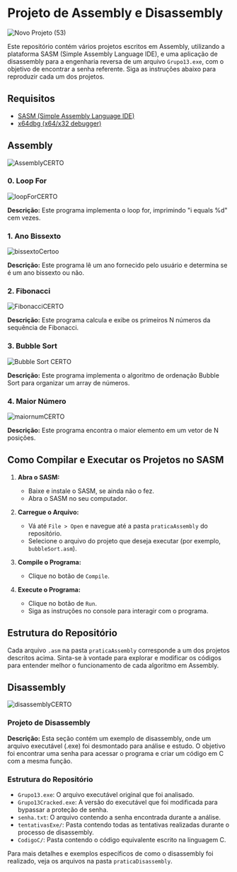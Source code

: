 # Projeto de Assembly e Disassembly
![Novo Projeto (53)](https://github.com/DavilaGustavo/projetoAssemblyDisassembly/assets/106328212/d683576d-f0e2-45c3-8113-96df99ba0b8b)

Este repositório contém vários projetos escritos em Assembly, utilizando a plataforma SASM (Simple Assembly Language IDE), e uma aplicação de disassembly para a engenharia reversa de um arquivo `Grupo13.exe`, com o objetivo de encontrar a senha referente. Siga as instruções abaixo para reproduzir cada um dos projetos.

## Requisitos

- [SASM (Simple Assembly Language IDE)](https://dman95.github.io/SASM/)
- [x64dbg (x64/x32 debugger)](https://github.com/x64dbg/x64dbg)

## Assembly
![AssemblyCERTO](https://github.com/DavilaGustavo/projetoAssemblyDisassembly/assets/106328212/c2bfda3f-60a0-421e-8851-a756c46ce5c2)

### 0. Loop For
![loopForCERTO](https://github.com/DavilaGustavo/projetoAssemblyDisassembly/assets/106328212/b4bf584c-3ee9-4dec-a72b-bfaba4876915)

**Descrição:** 
Este programa implementa o loop for, imprimindo "i equals %d" cem vezes.

### 1. Ano Bissexto
![bissextoCertoo](https://github.com/DavilaGustavo/projetoAssemblyDisassembly/assets/106328212/74d27b58-daf3-4c70-8537-1e29820e5cce)

**Descrição:** 
Este programa lê um ano fornecido pelo usuário e determina se é um ano bissexto ou não.

### 2. Fibonacci
![FibonacciCERTO](https://github.com/DavilaGustavo/projetoAssemblyDisassembly/assets/106328212/743d24a4-eeaa-4126-9335-dc3cf2b31ac0)

**Descrição:** 
Este programa calcula e exibe os primeiros N números da sequência de Fibonacci.

### 3. Bubble Sort
![Bubble Sort CERTO](https://github.com/DavilaGustavo/projetoAssemblyDisassembly/assets/106328212/f6e3add1-42eb-46d2-86e9-04a450ef4928)

**Descrição:** 
Este programa implementa o algoritmo de ordenação Bubble Sort para organizar um array de números.

### 4. Maior Número
![maiornumCERTO](https://github.com/DavilaGustavo/projetoAssemblyDisassembly/assets/106328212/245a3543-69c8-4a61-8c47-e40d000896eb)

**Descrição:** 
Este programa encontra o maior elemento em um vetor de N posições.

## Como Compilar e Executar os Projetos no SASM

1. **Abra o SASM:** 
   - Baixe e instale o SASM, se ainda não o fez.
   - Abra o SASM no seu computador.

2. **Carregue o Arquivo:**
   - Vá até `File > Open` e navegue até a pasta `praticaAssembly` do repositório.
   - Selecione o arquivo do projeto que deseja executar (por exemplo, `bubbleSort.asm`).

3. **Compile o Programa:**
   - Clique no botão de `Compile`.

4. **Execute o Programa:**
   - Clique no botão de `Run`.
   - Siga as instruções no console para interagir com o programa.

## Estrutura do Repositório
Cada arquivo `.asm` na pasta `praticaAssembly` corresponde a um dos projetos descritos acima. Sinta-se à vontade para explorar e modificar os códigos para entender melhor o funcionamento de cada algoritmo em Assembly.

## Disassembly
![disassemblyCERTO](https://github.com/DavilaGustavo/projetoAssemblyDisassembly/assets/106328212/379f4a56-be51-418f-9a74-28e5c425cc26)

### Projeto de Disassembly

**Descrição:** 
Esta seção contém um exemplo de disassembly, onde um arquivo executável (.exe) foi desmontado para análise e estudo. O objetivo foi encontrar uma senha para acessar o programa e criar um código em C com a mesma função.

### Estrutura do Repositório

- `Grupo13.exe`: O arquivo executável original que foi analisado.
- `Grupo13Cracked.exe`: A versão do executável que foi modificada para bypassar a proteção de senha.
- `senha.txt`: O arquivo contendo a senha encontrada durante a análise.
- `tentativasExe/`: Pasta contendo todas as tentativas realizadas durante o processo de disassembly.
- `CodigoC/`: Pasta contendo o código equivalente escrito na linguagem C.

Para mais detalhes e exemplos específicos de como o disassembly foi realizado, veja os arquivos na pasta `praticaDisassembly`.
